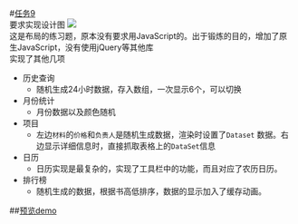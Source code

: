 #[任务9](http://ife.baidu.com/2016/task/detail?taskId=9 "任务地址")<br /> 
要求实现设计图
![](http://7xrp04.com1.z0.glb.clouddn.com/task_1_9_2.jpg)<br/>
 这是布局的练习题，原本没有要求用JavaScript的。出于锻炼的目的，增加了原生JavaScript，没有使用jQuery等其他库 <br/>
 实现了其他几项
 * 历史查询
    * 随机生成24小时数据，存入数组，一次显示6个，可以切换
 * 月份统计
    * 月份数据以及颜色随机
 * 项目 
    * 左边`材料`的`价格`和`负责人`是随机生成数据，渲染时设置了`Dataset` 数据。右边显示详细信息时，直接抓取表格上的`DataSet`信息
 * 日历
    * 日历实现是最复杂的，实现了工具栏中的功能，而且对应了农历日历。
 * 排行榜
    * 随机生成的数据，根据书高低排序，数据的显示加入了缓存动画。 <br/>

 ##[预览demo](https://lijinwen1994.github.io/ife_work/task-9/ "点击打开查看")
 
